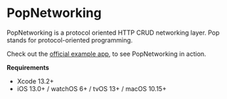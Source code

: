 # PopNetworking

PopNetworking is a protocol oriented HTTP CRUD networking layer. Pop stands for protocol-oriented programming.

Check out the [official example app](https://github.com/djk12587/PopNetworking-ExampleApp), to see PopNetworking in action.

**Requirements** 
- Xcode 13.2+ 
- iOS 13.0+ / watchOS 6+ / tvOS 13+ / macOS 10.15+
